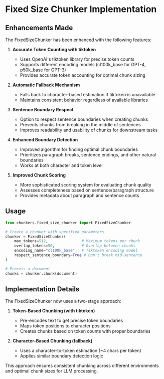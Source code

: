 # Fixed Size Chunker Implementation

## Enhancements Made

The FixedSizeChunker has been enhanced with the following features:

1. **Accurate Token Counting with tiktoken**
   - Uses OpenAI's tiktoken library for precise token counts
   - Supports different encoding models (cl100k_base for GPT-4, p50k_base for GPT-3)
   - Provides accurate token accounting for optimal chunk sizing

2. **Automatic Fallback Mechanism**
   - Falls back to character-based estimation if tiktoken is unavailable
   - Maintains consistent behavior regardless of available libraries

3. **Sentence Boundary Respect**
   - Option to respect sentence boundaries when creating chunks
   - Prevents chunks from breaking in the middle of sentences
   - Improves readability and usability of chunks for downstream tasks

4. **Enhanced Boundary Detection**
   - Improved algorithm for finding optimal chunk boundaries
   - Prioritizes paragraph breaks, sentence endings, and other natural boundaries
   - Works at both character and token level

5. **Improved Chunk Scoring**
   - More sophisticated scoring system for evaluating chunk quality
   - Assesses completeness based on sentence/paragraph structure
   - Provides metadata about paragraph and sentence counts

## Usage

```python
from chunkers.fixed_size_chunker import FixedSizeChunker

# Create a chunker with specified parameters
chunker = FixedSizeChunker(
    max_tokens=512,               # Maximum tokens per chunk
    overlap_tokens=50,            # Overlap between chunks
    encoding_name="cl100k_base",  # Tiktoken encoding model
    respect_sentence_boundary=True # Don't break mid-sentence
)

# Process a document
chunks = chunker.chunk(document)
```

## Implementation Details

The FixedSizeChunker now uses a two-stage approach:

1. **Token-Based Chunking (with tiktoken)**
   - Pre-encodes text to get precise token boundaries
   - Maps token positions to character positions
   - Creates chunks based on token counts with proper boundaries

2. **Character-Based Chunking (fallback)**
   - Uses a character-to-token estimation (~4 chars per token)
   - Applies similar boundary detection logic

This approach ensures consistent chunking across different environments and optimal chunk sizes for LLM processing.
